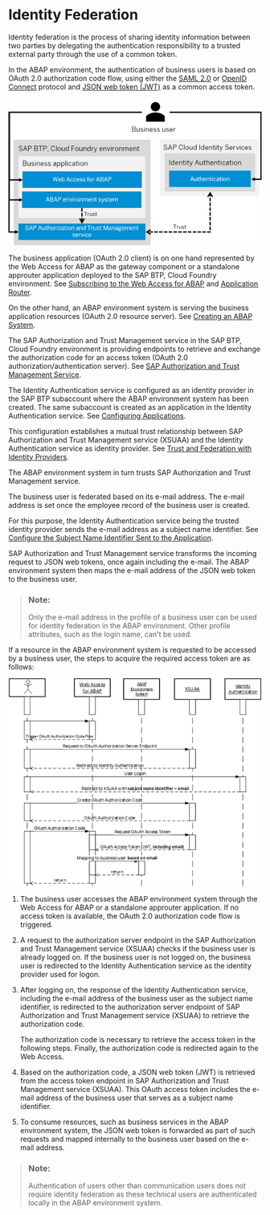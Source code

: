 <!-- loio2abdc1d4373648799a8b1275084b7975 -->

# Identity Federation

Identity federation is the process of sharing identity information between two parties by delegating the authentication responsibility to a trusted external party through the use of a common token.

In the ABAP environment, the authentication of business users is based on OAuth 2.0 authorization code flow, using either the [SAML 2.0](https://help.sap.com/docs/IDENTITY_AUTHENTICATION/6d6d63354d1242d185ab4830fc04feb1/07088333b37e450db0c7a06d2cfec620.html?version=Cloud) or [OpenID Connect](https://help.sap.com/docs/IDENTITY_AUTHENTICATION/6d6d63354d1242d185ab4830fc04feb1/a789c9c8c0f5439da8c30b5d9e43bece.html?version=Cloud) protocol and [JSON web token \(JWT\)](https://help.sap.com/docs/CP_AUTHORIZ_TRUST_MNG/ae8e8427ecdf407790d96dad93b5f723/8eb23a1130e24ef49fa689bf7aab781e.html?version=Cloud) as a common access token.

![](images/Identity_Federation_0d33fdd.png)

The business application \(OAuth 2.0 client\) is on one hand represented by the Web Access for ABAP as the gateway component or a standalone approuter application deployed to the SAP BTP, Cloud Foundry environment. See [Subscribing to the Web Access for ABAP](https://help.sap.com/docs/BTP/65de2977205c403bbc107264b8eccf4b/98928b0941294c74b946cdcefca9b047.html?version=Cloud) and [Application Router](https://help.sap.com/docs/BTP/65de2977205c403bbc107264b8eccf4b/01c5f9ba7d6847aaaf069d153b981b51.html?version=Cloud).

On the other hand, an ABAP environment system is serving the business application resources \(OAuth 2.0 resource server\). See [Creating an ABAP System](https://help.sap.com/docs/BTP/65de2977205c403bbc107264b8eccf4b/50b32f144e184154987a06e4b55ce447.html?version=Cloud).

The SAP Authorization and Trust Management service in the SAP BTP, Cloud Foundry environment is providing endpoints to retrieve and exchange the authorization code for an access token \(OAuth 2.0 authorization/authentication server\). See [SAP Authorization and Trust Management Service](https://help.sap.com/docs/CP_AUTHORIZ_TRUST_MNG/ae8e8427ecdf407790d96dad93b5f723/6373bb7a96114d619bfdfdc6f505d1b9.html?version=Cloud).

The Identity Authentication service is configured as an identity provider in the SAP BTP subaccount where the ABAP environment system has been created. The same subaccount is created as an application in the Identity Authentication service. See [Configuring Applications](https://help.sap.com/docs/IDENTITY_AUTHENTICATION/6d6d63354d1242d185ab4830fc04feb1/61ad3b0796ca4f5bae706632a29b1418.html?version=Cloud).

This configuration establishes a mutual trust relationship between SAP Authorization and Trust Management service \(XSUAA\) and the Identity Authentication service as identity provider. See [Trust and Federation with Identity Providers](https://help.sap.com/docs/CP_AUTHORIZ_TRUST_MNG/ae8e8427ecdf407790d96dad93b5f723/cb1bc8f1bd5c482e891063960d7acd78.html?version=Cloud).

The ABAP environment system in turn trusts SAP Authorization and Trust Management service.

The business user is federated based on its e-mail address. The e-mail address is set once the employee record of the business user is created.

For this purpose, the Identity Authentication service being the trusted identity provider sends the e-mail address as a subject name identifier. See [Configure the Subject Name Identifier Sent to the Application](https://help.sap.com/docs/IDENTITY_AUTHENTICATION/6d6d63354d1242d185ab4830fc04feb1/1d020e3a3ba34c43a71fde70bfa6419a.html?version=Cloud).

SAP Authorization and Trust Management service transforms the incoming request to JSON web tokens, once again including the e-mail. The ABAP environment system then maps the e-mail address of the JSON web token to the business user.

> ### Note:  
> Only the e-mail address in the profile of a business user can be used for identity federation in the ABAP environment. Other profile attributes, such as the login name, can't be used.

If a resource in the ABAP environment system is requested to be accessed by a business user, the steps to acquire the required access token are as follows:

![](images/Identity_Federation_Flow_45f463b.png)

1.  The business user accesses the ABAP environment system through the Web Access for ABAP or a standalone approuter application. If no access token is available, the OAuth 2.0 authorization code flow is triggered.
2.  A request to the authorization server endpoint in the SAP Authorization and Trust Management service \(XSUAA\) checks if the business user is already logged on. If the business user is not logged on, the business user is redirected to the Identity Authentication service as the identity provider used for logon.
3.  After logging on, the response of the Identity Authentication service, including the e-mail address of the business user as the subject name identifier, is redirected to the authorization server endpoint of SAP Authorization and Trust Management service \(XSUAA\) to retrieve the authorization code.

    The authorization code is necessary to retrieve the access token in the following steps. Finally, the authorization code is redirected again to the Web Access.

4.  Based on the authorization code, a JSON web token \(JWT\) is retrieved from the access token endpoint in SAP Authorization and Trust Management service \(XSUAA\). This OAuth access token includes the e-mail address of the business user that serves as a subject name identifier.
5.  To consume resources, such as business services in the ABAP environment system, the JSON web token is forwarded as part of such requests and mapped internally to the business user based on the e-mail address.

> ### Note:  
> Authentication of users other than communication users does not require identity federation as these technical users are authenticated locally in the ABAP environment system.

